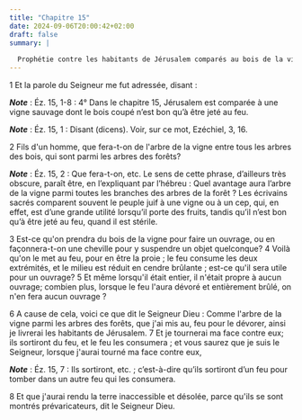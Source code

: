 ```yaml
---
title: "Chapitre 15"
date: 2024-09-06T20:00:42+02:00
draft: false
summary: |
  
  Prophétie contre les habitants de Jérusalem comparés au bois de la vigne qui n’est bon qu’à brûler.
---
```



1 Et la parole du Seigneur me fut adressée, disant :

***Note*** :  Éz. 15, 1-8 : 4° Dans le chapitre 15, Jérusalem est comparée à une vigne sauvage dont le bois coupé n’est bon qu’à être jeté au feu.

***Note*** :  Éz. 15, 1 : Disant (dicens). Voir, sur ce mot, Ezéchiel, 3, 16.


2 Fils d'un homme, que fera-t-on de l'arbre de la vigne entre tous les arbres des bois, qui sont parmi les arbres des forêts?

***Note*** :  Éz. 15, 2 : Que fera-t-on, etc. Le sens de cette phrase, d’ailleurs très obscure, paraît être, en l’expliquant par l’hébreu : Quel avantage aura l’arbre de la vigne parmi toutes les branches des arbres de la forêt ? Les écrivains sacrés comparent souvent le peuple juif à une vigne ou à un cep, qui, en effet, est d’une grande utilité lorsqu’il porte des fruits, tandis qu’il n’est bon qu’à être jeté au feu, quand il est stérile.

3 Est-ce qu'on prendra du bois de la vigne pour faire un ouvrage, ou en façonnera-t-on une cheville pour y suspendre un objet quelconque? 4 Voilà qu'on le met au feu, pour en être la proie ; le feu consume les deux extrémités, et le milieu est réduit en cendre brûlante ; est-ce qu'il sera utile pour un ouvrage? 5 Et même lorsqu'il était entier, il n'était propre à aucun ouvrage; combien plus, lorsque le feu l'aura dévoré et entièrement brûlé, on n'en fera aucun ouvrage ?


6 A cause de cela, voici ce que dit le Seigneur Dieu : Comme l'arbre de la vigne parmi les arbres des forêts, que j'ai mis au, feu pour le dévorer, ainsi je livrerai les habitants de Jérusalem. 7 Et je tournerai ma face contre eux; ils sortiront du feu, et le feu les consumera ; et vous saurez que je suis le Seigneur, lorsque j'aurai tourné ma face contre eux,

***Note*** :  Éz. 15, 7 : Ils sortiront, etc. ; c’est-à-dire qu’ils sortiront d’un feu pour tomber dans un autre feu qui les consumera.

8 Et que j'aurai rendu la terre inaccessible et désolée, parce qu'ils se sont montrés prévaricateurs, dit le Seigneur Dieu.

